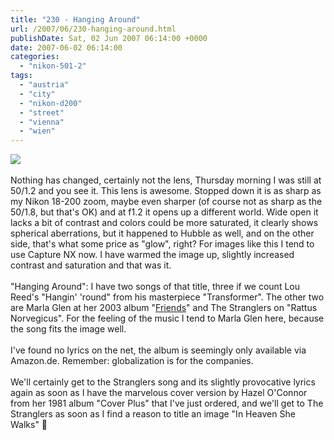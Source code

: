 ```yaml
---
title: "230 - Hanging Around"
url: /2007/06/230-hanging-around.html
publishDate: Sat, 02 Jun 2007 06:14:00 +0000
date: 2007-06-02 06:14:00
categories: 
  - "nikon-501-2"
tags: 
  - "austria"
  - "city"
  - "nikon-d200"
  - "street"
  - "vienna"
  - "wien"
---
```

<a href="https://d25zfm9zpd7gm5.cloudfront.net/1200x1200/2007/20070531_082138_nx.jpg"><img src="https://d25zfm9zpd7gm5.cloudfront.net/0600x0600/2007/20070531_082138_nx.jpg"/></a><br/><br/>Nothing has changed, certainly not the lens, Thursday morning I was still at 50/1.2 and you see it. This lens is awesome. Stopped down it is as sharp as my Nikon 18-200 zoom, maybe even sharper (of course not as sharp as the 50/1.8, but that's OK) and at f1.2 it opens up a different world. Wide open it lacks a bit of contrast and colors could be more saturated, it clearly shows spherical aberrations, but it happened to Hubble as well, and on the other side, that's what some price as "glow", right? For images like this I tend to use Capture NX now. I have warmed the image up, slightly increased contrast and saturation and that was it.<br/><br/>"Hanging Around": I have two songs of that title, three if we count Lou Reed's "Hangin' 'round" from his masterpiece "Transformer". The other two are Marla Glen at her 2003 album "<a href="http://www.amazon.de/Friends-Marla-Glen/dp/B00008WJ7N" target="_blank">Friends</a>" and The Stranglers on "Rattus Norvegicus". For the feeling of the music I tend to Marla Glen here, because the song fits the image well. <br/><br/>I've found no lyrics on the net, the album is seemingly only available via Amazon.de. Remember: globalization is for the companies.<br/><br/>We'll certainly get to the Stranglers song and its slightly provocative lyrics  again as soon as I have the marvelous cover version by Hazel O'Connor from her 1981 album "Cover Plus" that I've just ordered, and we'll get to The Stranglers as soon as I find a reason to title an image "In Heaven She Walks" 🙂
